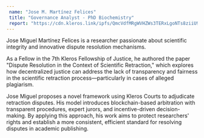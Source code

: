 ```yaml
---
 name: "Jose M. Martínez Felices"
 title: "Governance Analyst - PhD Biochemistry"
 report: "https://cdn.kleros.link/ipfs/QmcVdfMRgWVHZWs3TERxLgoNTs8ziiU971voPrJ4AxpREr/jose-m.-mart-nez-felices-fellowship-of-justice-report.pdf"
---
```

Jose Miguel Martínez Felices is a researcher passionate about scientific integrity and innovative dispute resolution mechanisms.

As a Fellow in the 7th Kleros Fellowship of Justice, he authored the paper "Dispute Resolution in the Context of Scientific Retraction," which explores how decentralized justice can address the lack of transparency and fairness in the scientific retraction process—particularly in cases of alleged plagiarism.

Jose Miguel proposes a novel framework using Kleros Courts to adjudicate retraction disputes. His model introduces blockchain-based arbitration with transparent procedures, expert jurors, and incentive-driven decision-making. By applying this approach, his work aims to protect researchers' rights and establish a more consistent, efficient standard for resolving disputes in academic publishing.
